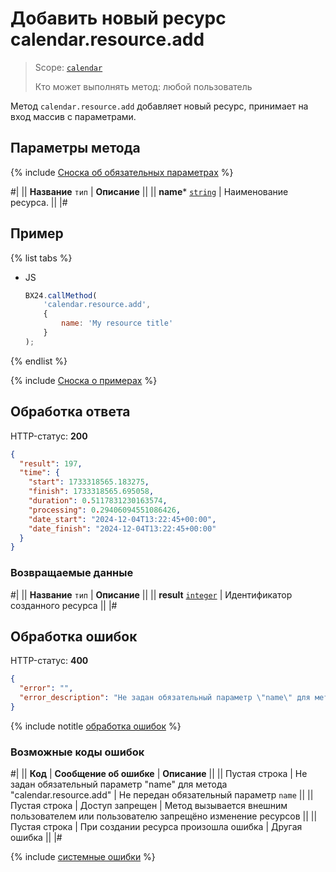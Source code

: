 # Добавить новый ресурс calendar.resource.add

> Scope: [`calendar`](../scopes/permissions.md)
>
> Кто может выполнять метод: любой пользователь

Метод `calendar.resource.add` добавляет новый ресурс, принимает на вход массив с параметрами.

## Параметры метода

{% include [Сноска об обязательных параметрах](../../_includes/required.md) %}

#|
|| **Название**
`тип` | **Описание** ||
|| **name*** 
[`string`](../data-types.md) | Наименование ресурса. ||
|#

## Пример

{% list tabs %}

- JS

    ```js
    BX24.callMethod(
        'calendar.resource.add',
        {
            name: 'My resource title'
        }
    );
    ```

{% endlist %}

{% include [Сноска о примерах](../../_includes/examples.md) %}

## Обработка ответа

HTTP-статус: **200**

```json
{
  "result": 197,
  "time": {
    "start": 1733318565.183275,
    "finish": 1733318565.695058,
    "duration": 0.5117831230163574,
    "processing": 0.29406094551086426,
    "date_start": "2024-12-04T13:22:45+00:00",
    "date_finish": "2024-12-04T13:22:45+00:00"
  }
}
```

### Возвращаемые данные

#|
|| **Название**
`тип` | **Описание** ||
|| **result**
[`integer`](../data-types.md) | Идентификатор созданного ресурса ||
|#

## Обработка ошибок

HTTP-статус: **400**

```json
{
  "error": "",
  "error_description": "Не задан обязательный параметр \"name\" для метода \"calendar.resource.add\""
}
```
{% include notitle [обработка ошибок](../../_includes/error-info.md) %}

### Возможные коды ошибок

#|
|| **Код** | **Сообщение об ошибке** | **Описание** ||
|| Пустая строка | Не задан обязательный параметр "name" для метода "calendar.resource.add" | Не передан обязательный параметр `name` ||
|| Пустая строка | Доступ запрещен | Метод вызывается внешним пользователем или пользователю запрещёно изменение ресурсов ||
|| Пустая строка | При создании ресурса произошла ошибка | Другая ошибка ||
|#

{% include [системные ошибки](../../_includes/system-errors.md) %}